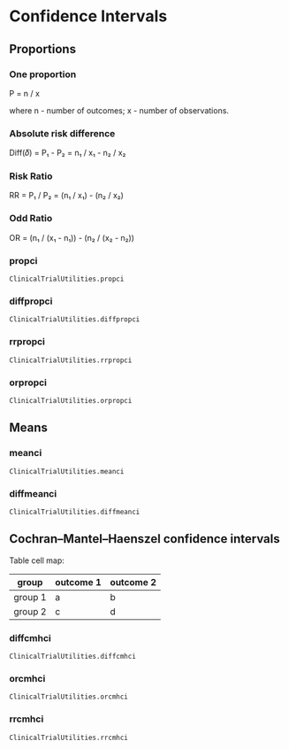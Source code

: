 # Confidence Intervals

## Proportions

### One proportion

P = n / x

where n - number of outcomes; x - number of observations.

### Absolute risk difference

Diff(𝛿) = P₁ - P₂ = n₁ / x₁ - n₂ / x₂

### Risk Ratio

RR = P₁ / P₂ = (n₁ / x₁) - (n₂ / x₂)

### Odd Ratio

OR = (n₁ / (x₁ - n₁)) - (n₂ / (x₂ - n₂))

### propci
```@docs
ClinicalTrialUtilities.propci
```

### diffpropci
```@docs
ClinicalTrialUtilities.diffpropci
```

### rrpropci
```@docs
ClinicalTrialUtilities.rrpropci
```

### orpropci
```@docs
ClinicalTrialUtilities.orpropci
```

## Means

### meanci
```@docs
ClinicalTrialUtilities.meanci
```

### diffmeanci
```@docs
ClinicalTrialUtilities.diffmeanci
```

## Cochran–Mantel–Haenszel confidence intervals

Table cell map:


| group   | outcome 1 | outcome 2 |
|---------|-----------|-----------|
| group 1 |     a     |     b     |
| group 2 |     c     |     d     |


### diffcmhci
```@docs
ClinicalTrialUtilities.diffcmhci
```

### orcmhci
```@docs
ClinicalTrialUtilities.orcmhci
```

### rrcmhci
```@docs
ClinicalTrialUtilities.rrcmhci
```
